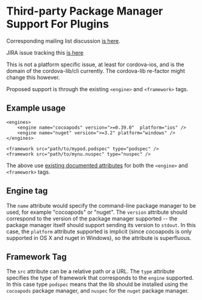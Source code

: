 # Third-party Package Manager Support For Plugins 

Corresponding mailing list discussion [is here](http://markmail.org/message/5qvg6rwr4nz4q7mc).

JIRA issue tracking this [is here](https://issues.apache.org/jira/browse/CB-9825)

This is not a platform specific issue, at least for cordova-ios, and
is the domain of the cordova-lib/cli currently. The
cordova-lib re-factor might change this however.

Proposed support is through the existing `<engine>` and `<framework>` tags.

## Example usage

```
<engines>
    <engine name="cocoapods" version=">=0.39.0"  platform="ios" />
    <engine name="nuget" version=">=3.2" platform="windows" />
</engines>

<framework src="path/to/mypod.podspec" type="podspec" />
<framework src="path/to/mynu.nuspec" type="nuspec" />
```

The above use [existing documented attributes](https://cordova.apache.org/docs/en/5.1.1/plugin_ref/spec.html) for both the `<engine>` and `<framework>` tags.

## Engine tag

The `name` attribute would specify the command-line package manager to be used, for example "cocoapods" or "nuget". The `version` attribute should correspond to the version of the package manager supported -- the package manager itself should support sending its version to `stdout`. In this case, the `platform` attribute supported is implicit (since cocoapods is only supported in OS X and nuget in Windows), so the attribute is superfluous.

## Framework Tag

The `src` attribute can be a relative path or a URL. The `type` attribute specifies the type of framework that corresponds to the `engine` supported. In this case type `podspec` means that the lib should be installed using the `cocoapods` package manager, and `nuspec` for the `nuget` package manager.
